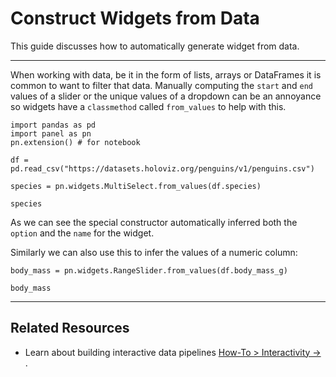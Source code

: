 # Construct Widgets from Data

This guide discusses how to automatically generate widget from data.

---

When working with data, be it in the form of lists, arrays or DataFrames it is common to want to filter that data. Manually computing the `start` and `end` values of a slider or the unique values of a dropdown can be an annoyance so widgets have a `classmethod` called `from_values` to help with this.

```{pyodide}
import pandas as pd
import panel as pn
pn.extension() # for notebook

df = pd.read_csv("https://datasets.holoviz.org/penguins/v1/penguins.csv")

species = pn.widgets.MultiSelect.from_values(df.species)

species
```

As we can see the special constructor automatically inferred both the `option` and the `name` for the widget.

Similarly we can also use this to infer the values of a numeric column:

```{pyodide}
body_mass = pn.widgets.RangeSlider.from_values(df.body_mass_g)

body_mass
```

---

## Related Resources

- Learn about building interactive data pipelines [How-To > Interactivity -> ](../how_to/interactivity/hvplot_interactive.md).
